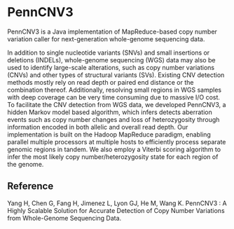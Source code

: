 # PennCNV3

PennCNV3 is a Java implementation of MapReduce-based copy number variation caller for next-generation whole-genome sequencing data.

In addition to single nucleotide variants (SNVs) and small insertions or deletions (INDELs), whole-genome sequencing (WGS) data may also be used to identify large-scale alterations, such as copy number variations (CNVs) and other types of structural variants (SVs).  Existing CNV detection methods mostly rely on read depth or paired end distance or the combination thereof.  Additionally, resolving small regions in WGS samples with deep coverage can be very time consuming due to massive I/O cost. To facilitate the CNV detection from WGS data, we developed PennCNV3, a hidden Markov model based algorithm, which infers detects aberration events such as copy number changes and loss of heterozygosity through information encoded in both allelic and overall read depth.  Our implementation is built on the Hadoop MapReduce paradigm, enabling parallel multiple processors at multiple hosts to efficiently process separate genomic regions in tandem. We also employ a Viterbi scoring algorithm to infer the most likely copy number/heterozygosity state for each region of the genome. 

## Reference

Yang H, Chen G, Fang H, Jimenez L, Lyon GJ, He M, Wang K. PennCNV3 : A Highly Scalable Solution for Accurate Detection of Copy Number Variations from Whole-Genome Sequencing Data.
